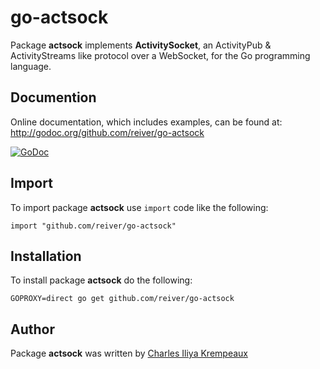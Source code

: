 # go-actsock

Package **actsock** implements **ActivitySocket**, an ActivityPub & ActivityStreams like protocol over a WebSocket, for the Go programming language.

## Documention

Online documentation, which includes examples, can be found at: http://godoc.org/github.com/reiver/go-actsock

[![GoDoc](https://godoc.org/github.com/reiver/go-actsock?status.svg)](https://godoc.org/github.com/reiver/go-actsock)

## Import

To import package **actsock** use `import` code like the following:
```
import "github.com/reiver/go-actsock"
```

## Installation

To install package **actsock** do the following:
```
GOPROXY=direct go get github.com/reiver/go-actsock
```

## Author

Package **actsock** was written by [Charles Iliya Krempeaux](http://reiver.link)
